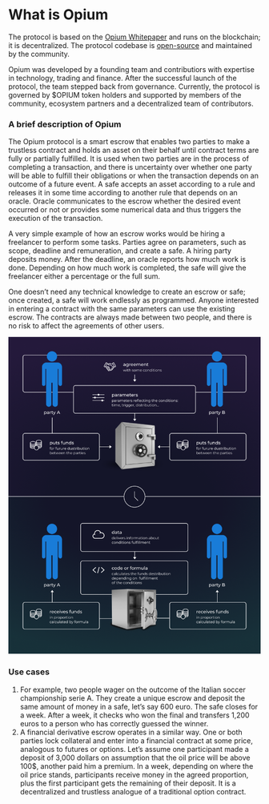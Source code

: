 # What is Opium

The protocol is based on the [Opium Whitepaper](https://github.com/OpiumProtocol/opium-contracts/blob/master/docs/opium\_whitepaper.pdf) and runs on the blockchain; it is decentralized. The protocol codebase is [open-source](https://github.com/OpiumProtocol/) and maintained by the community.&#x20;

Opium was developed by a founding team and contributiors with expertise in technology, trading and finance. After the successful launch of the protocol, the team stepped back from governance. Currently, the protocol is governed by $OPIUM token holders and supported by members of the community, ecosystem partners and a decentralized team of contributors.

### A brief description of Opium

The Opium protocol is a smart escrow that enables two parties to make a trustless contract and holds an asset on their behalf until contract terms are fully or partially fulfilled. It is used when two parties are in the process of completing a transaction, and there is uncertainty over whether one party will be able to fulfill their obligations or when the transaction depends on an outcome of a future event. A safe accepts an asset according to a rule and releases it in some time according to another rule that depends on an oracle. Oracle communicates to the escrow whether the desired event occurred or not or provides some numerical data and thus triggers the execution of the transaction.&#x20;

A very simple example of how an escrow works would be hiring a freelancer to perform some tasks. Parties agree on parameters, such as scope, deadline and remuneration, and create a safe. A hiring party deposits money. After the deadline, an oracle reports how much work is done. Depending on how much work is completed, the safe will give the freelancer either a percentage or the full sum.

One doesn’t need any technical knowledge to create an escrow or safe; once created, a safe will work endlessly as programmed. Anyone interested in entering a contract with the same parameters can use the existing escrow. The contracts are always made between two people, and there is no risk to affect the agreements of other users.

![](<../.gitbook/assets/Smart escrow 23 (1).png>)

### Use cases

1. For example, two people wager on the outcome of the Italian soccer championship serie A. They create a unique escrow and deposit the same amount of money in a safe, let’s say 600 euro. The safe closes for a week. After a week, it checks who won the final and transfers 1,200 euros to a person who has correctly guessed the winner.&#x20;
2. A financial derivative escrow operates in a similar way. One or both parties lock collateral and enter into a financial contract at some price, analogous to futures or options. Let’s assume one participant made a deposit of 3,000 dollars on assumption that the oil price will be above 100$, another paid him a premium. In a week, depending on where the oil price stands, participants receive money in the agreed proportion, plus the first participant gets the remaining of their deposit. It is a decentralized and trustless analogue of a traditional option contract.

